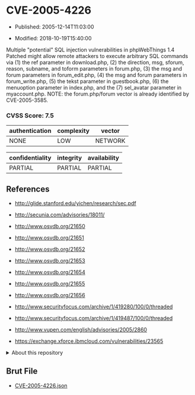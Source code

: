 # CVE-2005-4226

- Published: 2005-12-14T11:03:00

- Modified: 2018-10-19T15:40:00

Multiple "potential" SQL injection vulnerabilities in phpWebThings 1.4 Patched might allow remote attackers to execute arbitrary SQL commands via (1) the ref parameter in download.php, (2) the direction, msg, sforum, reason, subname, and toform parameters in forum.php, (3) the msg and forum parameters in forum_edit.php, (4) the msg and forum parameters in forum_write.php, (5) the tekst parameter in guestbook.php, (6) the menuoption parameter in index.php, and the (7) sel_avatar parameter in myaccount.php.  NOTE: the forum.php/forum vector is already identified by CVE-2005-3585.

### CVSS Score: **7.5**

| authentication | complexity | vector |
| --- | --- | --- |
| NONE | LOW | NETWORK |

| confidentiality | integrity | availability |
| --- | --- | --- |
| PARTIAL | PARTIAL | PARTIAL |

## References

* http://glide.stanford.edu/yichen/research/sec.pdf

* http://secunia.com/advisories/18011/

* http://www.osvdb.org/21650

* http://www.osvdb.org/21651

* http://www.osvdb.org/21652

* http://www.osvdb.org/21653

* http://www.osvdb.org/21654

* http://www.osvdb.org/21655

* http://www.osvdb.org/21656

* http://www.securityfocus.com/archive/1/419280/100/0/threaded

* http://www.securityfocus.com/archive/1/419487/100/0/threaded

* http://www.vupen.com/english/advisories/2005/2860

* https://exchange.xforce.ibmcloud.com/vulnerabilities/23565

<details>
<summary>About this repository</summary> 

  This repository is part of the project [Live Hack CVE](https://github.com/Live-Hack-CVE). Main website can be found [www.live-hack.org](https://www.live-hack.org) 
  
  Made by [Sn0wAlice](https://github.com/Sn0wAlice) for the people that care about security and need to have a feed of the latest CVEs. Hope you enjoy it, don't forget to star the repo and follow me on [Twitter](https://twitter.com/Sn0wAlice) and [Github](https://github.com/Sn0wAlice). And that is my [personnal website](https://www.alice-snow.me/)

  - [Home Page](https://github.com/Live-Hack-CVE)
  - [Framework](https://github.com/Live-Hack-CVE/cve-framework)
  - [CVE database](https://github.com/Live-Hack-CVE/full_database)
  - [Changelog](https://github.com/Live-Hack-CVE/Changelog)
</details>

## Brut File

* [CVE-2005-4226.json](https://raw.githubusercontent.com/Live-Hack-CVE/full_database/main/cves/2005/CVE-2005-4226.json)

